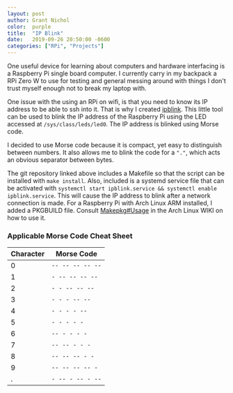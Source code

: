 ```yaml
---
layout: post
author: Grant Nichol
color:  purple
title:  "IP Blink"
date:   2019-09-26 20:50:00 -0600
categories: ["RPi", "Projects"]
---
```


One useful device for learning about computers and hardware interfacing is a Raspberry Pi single board computer.
I currently carry in my backpack a RPi Zero W to use for testing and general messing around with things I don't trust myself enough
not to break my laptop with.

One issue with the using an RPi on wifi, is that you need to know its IP address to be able to ssh into it. 
That is why I created [ipblink](https://github.com/gwnichol/ipblink). This little tool can be used to blink the IP address of the
Raspberry Pi using the LED accessed at `/sys/class/leds/led0`. The IP address is blinked using Morse code.

I decided to use Morse code because it is compact, yet easy to distinguish between numbers. It also allows me to blink the code for a `"."`, which acts
an obvious separator between bytes. 

The git repository linked above includes a Makefile so that the script can be installed with `make install`. Also, included is a systemd service file that
can be activated with `systemctl start ipblink.service && systemctl enable ipblink.service`. This will cause the IP address to blink after
a network connection is made. For a Raspberry Pi with Arch Linux ARM installed, I added a PKGBUILD file.
Consult [Makepkg#Usage](https://wiki.archlinux.org/index.php/Makepkg#Usage) in the Arch Linux WIKI on how to use it.

### Applicable Morse Code Cheat Sheet

| Character 	| Morse Code       	|
|-----------	|------------------	|
| 0         	| `-- -- -- -- --` 	|
| 1         	| `- -- -- -- --`  	|
| 2         	| `- - -- -- --`   	|
| 3         	| `- - - -- --`    	|
| 4         	| `- - - - --`     	|
| 5         	| `- - - - -`      	|
| 6         	| `-- - - - -`     	|
| 7         	| `-- -- - - -`    	|
| 8         	| `-- -- -- - -`   	|
| 9         	| `-- -- -- -- -`  	|
| .         	| `- -- - -- - --` 	|


